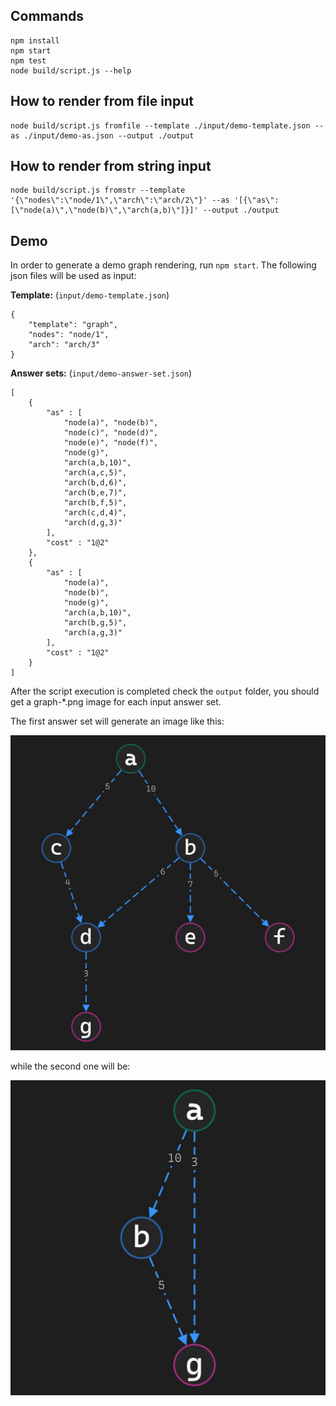 ## Commands
    npm install
    npm start
    npm test
    node build/script.js --help

## How to render from file input

    node build/script.js fromfile --template ./input/demo-template.json --as ./input/demo-as.json --output ./output

## How to render from string input

    node build/script.js fromstr --template '{\"nodes\":\"node/1\",\"arch\":\"arch/2\"}' --as '[{\"as\":[\"node(a)\",\"node(b)\",\"arch(a,b)\"]}]' --output ./output

## Demo

In order to generate a demo graph rendering, run `npm start`. The following json files will be used as input:

**Template:** (`input/demo-template.json`)

    {
        "template": "graph",
        "nodes": "node/1",
        "arch": "arch/3"
    }

**Answer sets:** (`input/demo-answer-set.json`)

    [
        {
            "as" : [
                "node(a)", "node(b)",
                "node(c)", "node(d)",
                "node(e)", "node(f)",
                "node(g)",
                "arch(a,b,10)",
                "arch(a,c,5)",
                "arch(b,d,6)",
                "arch(b,e,7)",
                "arch(b,f,5)",
                "arch(c,d,4)",
                "arch(d,g,3)"
            ],
            "cost" : "1@2"
        },
        {
            "as" : [
                "node(a)",
                "node(b)",
                "node(g)",
                "arch(a,b,10)",
                "arch(b,g,5)",
                "arch(a,g,3)"
            ],
            "cost" : "1@2"
        }
    ]

After the script execution is completed check the `output` folder, you should get a graph-*.png image for each input answer set.

The first answer set will generate an image like this:

![demo as 1](demo-graph-1.png "Demo graph from answer set 1")

while the second one will be:

![demo as 2](demo-graph-2.png "Demo graph from answer set 2")
